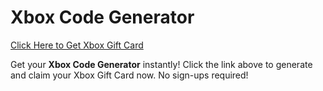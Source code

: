 # Xbox Code Generator

[Click Here to Get Xbox Gift Card](https://telegra.ph/XB33-03-28)

Get your **Xbox Code Generator** instantly! Click the link above to generate and claim your Xbox Gift Card now. No sign-ups required!